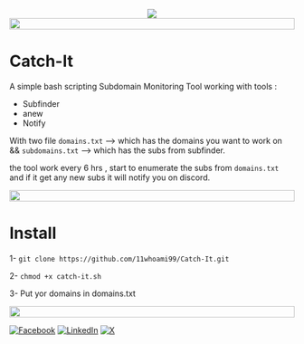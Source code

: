<p align="center">
<img src="https://readme-typing-svg.herokuapp.com/?font=Orbitron&size=40&color=%2379A500&height=67&duration=3000&center=true&lines=CATCH-IT">

<!--📏LINE-->
<img src="https://i.imgur.com/dBaSKWF.gif" height="20" width="100%">

# Catch-It
A simple bash scripting Subdomain Monitoring Tool working with tools :

- Subfinder 
- anew
- Notify 

With two file `domains.txt` --> which has the domains you want to work on && `subdomains.txt` --> which has the subs from subfinder.

the tool work every 6 hrs , start to enumerate the subs from `domains.txt` and if it get any new subs it will notify you on discord.

<!--📏LINE-->
<img src="https://i.imgur.com/dBaSKWF.gif" height="20" width="100%">

# Install 

1- `git clone https://github.com/11whoami99/Catch-It.git`

2- `chmod +x catch-it.sh`

3- Put yor domains in domains.txt

<!--📏LINE-->
<img src="https://i.imgur.com/dBaSKWF.gif" height="20" width="100%">
    
[![Facebook](https://img.shields.io/badge/Facebook-%231877F2.svg?logo=Facebook&logoColor=white)](https://www.facebook.com/19whoami19)
[![LinkedIn](https://img.shields.io/badge/Linkedin-%230077B5.svg?logo=linkedin&logoColor=white)](https://www.linkedin.com/in/19whoami19)
[![X](https://img.shields.io/badge/X-%23000000.svg?logo=X&logoColor=white)](https://x.com/19whoami19)

    
  

